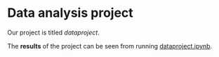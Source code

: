 # Data analysis project

Our project is titled *dataproject*.

The **results** of the project can be seen from running [dataproject.ipynb](dataproject.ipynb).
